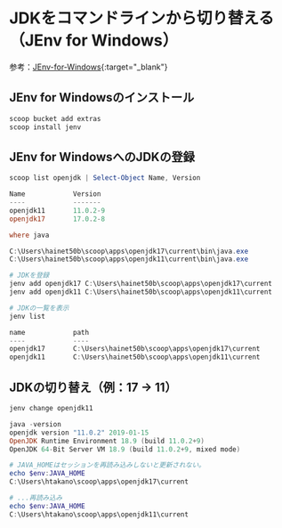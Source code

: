 # JDKをコマンドラインから切り替える（JEnv for Windows）

参考：[JEnv-for-Windows](https://github.com/FelixSelter/JEnv-for-Windows){:target="_blank"}

## JEnv for Windowsのインストール

```powershell
scoop bucket add extras
scoop install jenv
```

## JEnv for WindowsへのJDKの登録

```powershell
scoop list openjdk | Select-Object Name, Version

Name            Version
----            -------
openjdk11       11.0.2-9
openjdk17       17.0.2-8

where java

C:\Users\hainet50b\scoop\apps\openjdk17\current\bin\java.exe
C:\Users\hainet50b\scoop\apps\openjdk11\current\bin\java.exe

# JDKを登録
jenv add openjdk17 C:\Users\hainet50b\scoop\apps\openjdk17\current
jenv add openjdk11 C:\Users\hainet50b\scoop\apps\openjdk11\current

# JDKの一覧を表示
jenv list

name            path
----            ----
openjdk17       C:\Users\hainet50b\scoop\apps\openjdk17\current
openjdk11       C:\Users\hainet50b\scoop\apps\openjdk11\current
```

## JDKの切り替え（例：17 -> 11）
```powershell
jenv change openjdk11

java -version
openjdk version "11.0.2" 2019-01-15
OpenJDK Runtime Environment 18.9 (build 11.0.2+9)
OpenJDK 64-Bit Server VM 18.9 (build 11.0.2+9, mixed mode)

# JAVA_HOMEはセッションを再読み込みしないと更新されない。
echo $env:JAVA_HOME
C:\Users\htakano\scoop\apps\openjdk17\current

# ...再読み込み
echo $env:JAVA_HOME
C:\Users\htakano\scoop\apps\openjdk11\current
```
